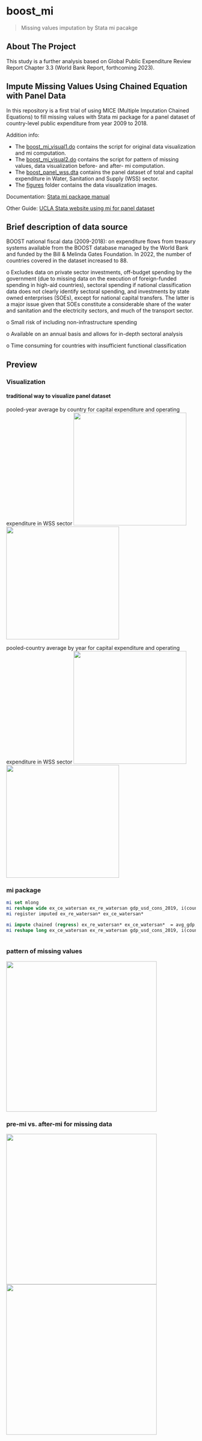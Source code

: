 # boost_mi

> Missing values imputation by Stata mi pacakge

## About The Project

This study is a further analysis based on Global Public Expenditure Review Report Chapter 3.3 (World Bank Report, forthcoming 2023).

## Impute Missing Values Using Chained Equation with Panel Data

In this repository is a first trial of using MICE (Multiple Imputation Chained Equations) to fill missing values with Stata mi package for a panel dataset of country-level public expenditure from year 2009 to 2018. 

Addition info:

* The [boost_mi_visual1.do](./data/boost_mi_visual1.do) contains the script for original data visualization and mi computation.
* The [boost_mi_visual2.do](./data/boost_mi_visual2.do) contains the script for pattern of missing values, data visualization before- and after- mi computation.
* The [boost_panel_wss.dta](./data/boost_panel_wss.dta) contains the panel dataset of total and capital expenditure in Water, Sanitation and Supply (WSS) sector.
* The [figures](/figures) folder contains the data visualization images.

Documentation: 
[Stata mi package manual](https://www.stata.com/manuals/mimiimputechained.pdf)

Other Guide:
[UCLA Stata website using mi for panel dataset](https://stats.oarc.ucla.edu/stata/faq/how-can-i-perform-multiple-imputation-on-longitudinal-data-using-ice/)
 
## Brief description of data source

BOOST national fiscal data (2009-2018): on expenditure flows from treasury systems available from the BOOST database managed by the World Bank and funded by the Bill & Melinda Gates Foundation. In 2022, the number of countries covered in the dataset increased to 88.

o	Excludes data on private sector investments, off-budget spending by the government (due to missing data on the execution of foreign-funded spending in high-aid countries), sectoral spending if national classification data does not clearly identify sectoral spending, and investments by state owned enterprises (SOEs), except for national capital transfers. The latter is a major issue given that SOEs constitute a considerable share of the water and sanitation and the electricity sectors, and much of the transport sector. 

o	Small risk of including non-infrastructure spending

o	Available on an annual basis and allows for in-depth sectoral analysis

o	Time consuming for countries with insufficient functional classification

## Preview
### Visualization
#### traditional way to visualize panel dataset

pooled-year average by country for capital expenditure and operating expenditure in WSS sector
<img src="./figures/wss_capex_avgbycountry.png" height="300"><img src="./figures/wss_opex_avgbycountry.png" height="300">

pooled-country average by year for capital expenditure and operating expenditure in WSS sector
<img src="./figures/wss_capex_avgbyyear.png" height="300"><img src="./figures/wss_opex_avgbyyear.png" height="300">

### mi package

```stata
mi set mlong
mi reshape wide ex_ce_watersan ex_re_watersan gdp_usd_cons_2019, i(countryname) j(year)
mi register imputed ex_re_watersan* ex_ce_watersan*

mi impute chained (regress) ex_re_watersan* ex_ce_watersan*  = avg_gdp, add(50) rseed(08312022)
mi reshape long ex_ce_watersan ex_re_watersan gdp_usd_cons_2019, i(countryname) j(year)
 
```

### pattern of missing values

<img src="./figures/wss_capex_missing_pattern.png" height="400">

### pre-mi vs. after-mi for missing data

<img src="./figures/wss_capex_values.png" height="400"><img src="./figures/wss_capex_values_mi.png" height="400">

